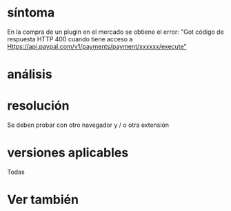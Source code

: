 síntoma
========

En la compra de un plugin en el mercado se obtiene el error: "Got
código de respuesta HTTP 400 cuando tiene acceso a
[Https://api.paypal.com/v1/payments/payment/xxxxxx/execute"](https://api.paypal.com/v1/payments/payment/xxxxxx/execute)

análisis
=======

resolución
==========

Se deben probar con otro navegador y / o otra extensión

versiones aplicables
====================

Todas

Ver también
==========

